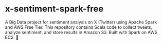 # x-sentiment-spark-free
A Big Data project for sentiment analysis on X (Twitter) using Apache Spark and AWS Free Tier. This repository contains Scala code to collect tweets, analyze sentiment, and store results in Amazon S3. Built with Spark on AWS EC2. 🚀
